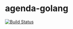 # agenda-golang
[![Build Status](https://travis-ci.org/Suenaa/agenda-golang.svg?branch=master)](https://travis-ci.org/Suenaa/agenda-golang)
